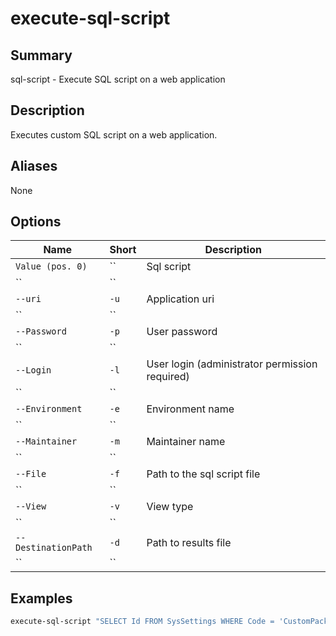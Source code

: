 # execute-sql-script

## Summary
sql-script - Execute SQL script on a web application

## Description
Executes custom SQL script on a web application.

## Aliases
None

## Options

| Name | Short | Description |
|------|-------|-------------|
| `Value (pos. 0)` | `` | Sql script |
| `` | `` |  |
| `--uri` | `-u` | Application uri |
| `` | `` |  |
| `--Password` | `-p` | User password |
| `` | `` |  |
| `--Login` | `-l` | User login (administrator permission required) |
| `` | `` |  |
| `--Environment` | `-e` | Environment name |
| `` | `` |  |
| `--Maintainer` | `-m` | Maintainer name |
| `` | `` |  |
| `--File` | `-f` | Path to the sql script file |
| `` | `` |  |
| `--View` | `-v` | View type |
| `` | `` |  |
| `--DestinationPath` | `-d` | Path to results file |
| `` | `` |  |

## Examples

```bash
execute-sql-script "SELECT Id FROM SysSettings WHERE Code = 'CustomPackageId'"
```
